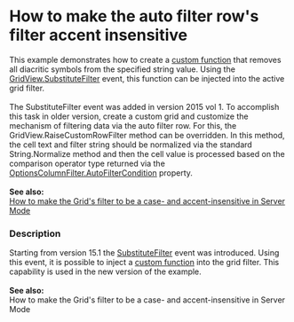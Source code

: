 # How to make the auto filter row's filter accent insensitive


<p>This example demonstrates how to create a <a href="https://documentation.devexpress.com/#WindowsForms/CustomDocument9947">custom function</a> that removes all diacritic symbols from the specified string value. Using the <a href="https://documentation.devexpress.com/#WindowsForms/DevExpressXtraGridViewsBaseColumnView_SubstituteFiltertopic">GridView.SubstituteFilter</a> event, this function can be injected into the active grid filter.<br><br>The SubstituteFilter event was added in version 2015 vol 1. To accomplish this task in older version, create a custom grid and customize the mechanism of filtering data via the auto filter row. For this, the GridView.RaiseCustomRowFilter method can be overridden. In this method, the cell text and filter string should be normalized via the standard String.Normalize method and then the cell value is processed based on the comparison operator type returned via the <a href="http://documentation.devexpress.com/#WindowsForms/DevExpressXtraGridColumnsOptionsColumnFilter_AutoFilterConditiontopic"><u>OptionsColumnFilter.AutoFilterCondition</u></a> property.<br><br><strong>See also:</strong><br><a href="https://www.devexpress.com/Support/Center/p/T385990">How to make the Grid's filter to be a case- and accent-insensitive in Server Mode</a></p>


<h3>Description</h3>

<p>Starting from version 15.1 the <a href="https://documentation.devexpress.com/#WindowsForms/DevExpressXtraGridViewsBaseColumnView_SubstituteFiltertopic">SubstituteFilter</a> event was introduced. Using this event, it is possible to inject a <a href="https://documentation.devexpress.com/#WindowsForms/CustomDocument9947">custom function</a> into the grid filter. This capability is used in the new version of the example.<br><br><strong>See also:</strong><br><a data-ticket="T385990">How to make the Grid's filter to be a case- and accent-insensitive in Server Mode</a></p>

<br/>


